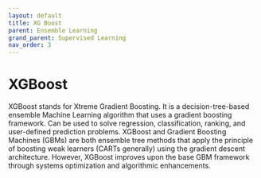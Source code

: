 ```yaml
---
layout: default
title: XG Boost
parent: Ensemble Learning
grand_parent: Supervised Learning
nav_order: 3
---
```




# XGBoost

XGBoost stands for Xtreme Gradient Boosting. It is a decision-tree-based ensemble Machine Learning algorithm that uses a gradient boosting framework. Can be used to solve regression, classification, ranking, and user-defined prediction problems. XGBoost and Gradient Boosting Machines (GBMs) are both ensemble tree methods that apply the principle of boosting weak learners (CARTs generally) using the gradient descent architecture. However, XGBoost improves upon the base GBM framework through systems optimization and algorithmic enhancements.
